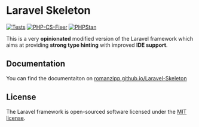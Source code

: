# Laravel Skeleton

[![Tests](https://github.com/romanzipp/Laravel-Skeleton/actions/workflows/tests.yml/badge.svg)](https://github.com/romanzipp/Laravel-Skeleton/actions/workflows/tests.yml)
[![PHP-CS-Fixer](https://github.com/romanzipp/Laravel-Skeleton/actions/workflows/php-cs-fixer.yml/badge.svg)](https://github.com/romanzipp/Laravel-Skeleton/actions/workflows/php-cs-fixer.yml)
[![PHPStan](https://github.com/romanzipp/Laravel-Skeleton/actions/workflows/phpstan.yml/badge.svg)](https://github.com/romanzipp/Laravel-Skeleton/actions/workflows/phpstan.yml)

This is a very **opinionated** modified version of the Laravel framework which aims at providing **strong type hinting** with improved **IDE support**.

## Documentation

You can find the documentaiton on [romanzipp.github.io/Laravel-Skeleton](https://romanzipp.github.io/Laravel-Skeleton/)

## License

The Laravel framework is open-sourced software licensed under the [MIT license](https://opensource.org/licenses/MIT).
